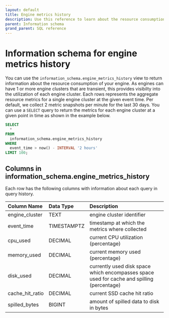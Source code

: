 ```yaml
---
layout: default
title: Engine metrics history
description: Use this reference to learn about the resource consumption of your engine
parent: Information schema
grand_parent: SQL reference
---
```


# Information schema for engine metrics history

You can use the `information_schema.engine_metrics_history` view to return information about the resource consumption of your engine. As engines can have 1 or more engine clusters that are transient, this provides visibilty into the utilization of each engine cluster. Each rows represents the aggregate resource metrics for a single engine cluster at the given event time. Per default, we collect 2 metric snapshots per minute for the last 30 days. You can use a `SELECT` query to return the metrics for each engine cluster at a given point in time as shown in the example below.

```sql
SELECT
  *
FROM
  information_schema.engine_metrics_history
WHERE
  event_time > now() - INTERVAL '2 hours'
LIMIT 100;
```

## Columns in information_schema.engine_metrics_history

Each row has the following columns with information about each query in query history.

| Column Name     | Data Type   | Description                                                                                |
|:----------------|:------------|:-------------------------------------------------------------------------------------------|
| engine_cluster  | TEXT        | engine cluster identifier                                                                  |
| event_time      | TIMESTAMPTZ | timestamp at which the metrics where collected                                             |
| cpu_used        | DECIMAL     | current CPU utilization (percentage)                                                           |
| memory_used     | DECIMAL     | current memory used (percentage)                                                           |
| disk_used       | DECIMAL     | currently used disk space which encompasses space used for cache and spilling (percentage) |
| cache_hit_ratio | DECIMAL     | current SSD cache hit ratio                                                                |
| spilled_bytes   | BIGINT      | amount of spilled data to disk in bytes                                                    |
